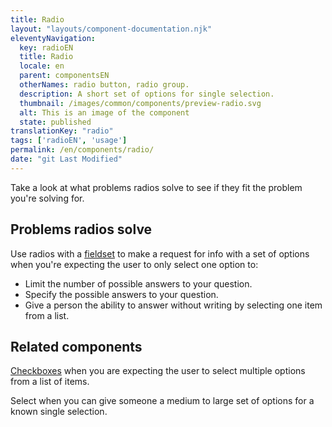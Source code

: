 ```yaml
---
title: Radio
layout: "layouts/component-documentation.njk"
eleventyNavigation:
  key: radioEN
  title: Radio
  locale: en
  parent: componentsEN
  otherNames: radio button, radio group.
  description: A short set of options for single selection.
  thumbnail: /images/common/components/preview-radio.svg
  alt: This is an image of the component
  state: published
translationKey: "radio"
tags: ['radioEN', 'usage']
permalink: /en/components/radio/
date: "git Last Modified"
---
```


Take a look at what problems radios solve to see if they fit the problem you're solving for.

## Problems radios solve

Use radios with a [fieldset](/en/components/fieldset) to make a request for info with a set of options when you're expecting the user to only select one option to:

- Limit the number of possible answers to your question.
- Specify the possible answers to your question.
- Give a person the ability to answer without writing by selecting one item from a list.

<article class="bg-full-width bg-dark text-light py-500 my-500">
  <h2 class="mt-0 mb-400">Related components</h2>

  <a href="/en/components/checkbox" class="link-light">Checkboxes</a> when you are expecting the user to select multiple options from a list of items.

  Select when you can give someone a medium to large set of options for a known single selection.
</article>
